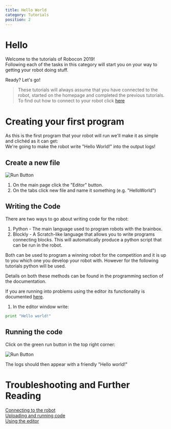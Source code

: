 ```yaml
---
title: Hello World
category: Tutorials
position: 2
---
```

# Hello

Welcome to the tutorials of Robocon 2019!<br>
Following each of the tasks in this category will start you on your way to getting your robot doing stuff.

Ready? Let's go!

> These tutorials will always assume that you have connected to the robot,  started on the homepage and completed the previous tutorials. To find out how to connect to your robot click [here](/docs/connecting.html)

# Creating your first program

As this is the first program that your robot will run we'll make it as simple and clichéd as it can get:<br>
We're going to make the robot write "Hello World!" into the output logs!

## Create a new file

![Run Button](/images/shepherd-editor.png)

1. On the main page click the "Editor" button.
2. On the tabs click new file and name it something (e.g. "HelloWorld")

## Writing the Code

There are two ways to go about writing code for the robot:<br>

1. Python - The main language used to program robots with the brainbox.<br>
2. Blockly - A Scratch-like language that allows you to write programs connecting blocks. This will automatically produce a python script that can be run in the robot.

Both can be used to program a winning robot for the competition and it is up to you which one you develop your robot with. However for the following tutorials python will be used.

Details on both these methods can be found in the programming section of the documentation.

If you are running into problems using the editor its functionality is documented [here](https://hr-robocon.org/docs/editor.html#the-editor-interface).

1. In the editor window write:

```python
print "Hello world!"
```

## Running the code

Click on the green run button in the top right corner:

![Run Button](/images/editor-robot-run.png)

The logs should then appear with a friendly "Hello world!"

# Troubleshooting and Further Reading

[Connecting to the robot](/docs/connecting.html) <br>
[Uploading and running code](/docs/uploading.html) <br>
[Using the editor](/docs/editor.html)
